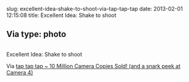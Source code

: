 slug: excellent-idea-shake-to-shoot-via-tap-tap-tap
date: 2013-02-01 12:15:08
title: Excellent Idea: Shake to shoot

 Via 
type: photo
---

<a href="http://taptaptap.com/blog/10-million-cameraplus-copies-sold/"><img src="{{@asset.url swerner/tumblr/2013-02-01-excellent-idea-shake-to-shoot-via-tap-tap-tap-35f2e0dc1a.png}}" alt=""/></a>

Excellent Idea: Shake to shoot

 Via [tap tap tap ~ 10 Million Camera Copies Sold! (and a snark peek at Camera 4)](http://taptaptap.com/blog/10-million-cameraplus-copies-sold/)
